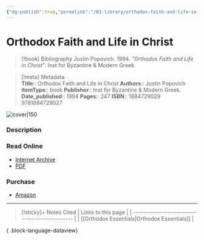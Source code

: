 ```yaml
---
{"dg-publish":true,"permalink":"/01-library/orthodox-faith-and-life-in-christ-st-justin-popovich/","tags":["resource/book"]}
---
```


# Orthodox Faith and Life in Christ

> [!book] Bibliography
> Justin Popovich. 1994. *"Orthodox Faith and Life in Christ"*. Inst for Byzantine & Modern Greek.

>[!meta] Metadata  
> **Title**:: Orthodox Faith and Life in Christ
>**Authors**:: Justin Popovich
>**itemType**:: book
>**Publisher**:: Inst for Byzantine & Modern Greek.
>**Date_published**:: 1994
>**Pages**:: 247
>**ISBN**:: 1884729029 9781884729027 

![cover|150](http://books.google.com/books/content?id=No_APQAACAAJ&printsec=frontcover&img=1&zoom=1&source=gbs_api)

### Description

### Read Online
- [Internet Archive](https://archive.org/details/FatherJustinPopovitchOrthodoxFaithAndLifeInChrist)
- [PDF](https://ia903205.us.archive.org/7/items/FatherJustinPopovitchOrthodoxFaithAndLifeInChrist/Father%20Justin%20Popovictch%20-%20Orthodox%20Faith%20and%20Life%20in%20Christ.pdf)
### Purchase
- [Amazon](https://amzn.to/3Y58kTb)


___


>[!sticky]+ Notes Cited
> | Links to this page                              |
> | ----------------------------------------------- |
> | [[Orthodox Essentials\|Orthodox Essentials]] |
> 
{ .block-language-dataview}